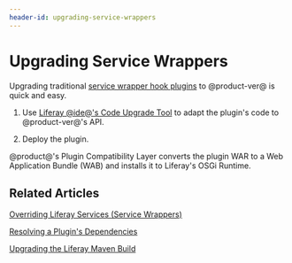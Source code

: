 ```yaml
---
header-id: upgrading-service-wrappers
---
```


# Upgrading Service Wrappers

Upgrading traditional 
[service wrapper hook plugins](/docs/6-2/tutorials/-/knowledge_base/t/overriding-a-portal-service-using-a-hook) 
to @product-ver@ is quick and easy. 

1.  Use [Liferay @ide@'s Code Upgrade Tool](/docs/7-0/tutorials/-/knowledge_base/t/adapting-to-liferay-7s-api-with-the-code-upgrade-tool)
    to adapt the plugin's code to @product-ver@'s API. 

2.  Deploy the plugin. 

@product@'s Plugin Compatibility Layer converts the plugin WAR to a Web
Application Bundle (WAB) and installs it to Liferay's OSGi Runtime. 

## Related Articles

[Overriding Liferay Services \(Service Wrappers\)](/docs/7-0/tutorials/-/knowledge_base/t/customizing-liferay-services-service-wrappers)

[Resolving a Plugin's Dependencies](/docs/7-0/tutorials/-/knowledge_base/t/resolving-a-plugins-dependencies)

[Upgrading the Liferay Maven Build](/docs/7-0/tutorials/-/knowledge_base/t/upgrading-the-liferay-maven-build)
